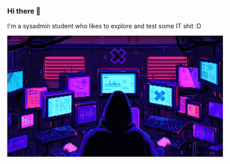 ### Hi there 👋

I'm a sysadmin student who likes to explore and test some IT shit :D

![pixels neon](./pixels-neon.gif)
